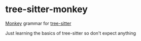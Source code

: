 # tree-sitter-monkey
[Monkey](https://github.com/skx/monkey) grammar for [tree-sitter](https://github.com/tree-sitter/tree-sitter)

Just learning the basics of tree-sitter so don't expect anything
